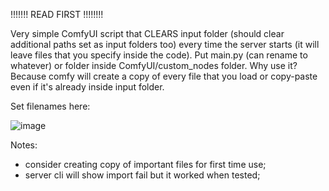 !!!!!!! READ FIRST !!!!!!!!

Very simple ComfyUI script that CLEARS input folder (should clear additional paths set as input folders too) every time the server starts (it will leave files that you specify inside the code). Put main.py (can rename to whatever) or folder inside ComfyUI/custom_nodes folder. Why use it? Because comfy will create a copy of every file that you load or copy-paste even if it's already inside input folder.

Set filenames here:

![image](https://github.com/Gwynennen/ComfyUI_clear_inputFolder_onRun/assets/96996569/77e24706-1f5f-4afc-ac4e-a0d466400bad)

Notes:
- consider creating copy of important files for first time use;
- server cli will show import fail but it worked when tested;
